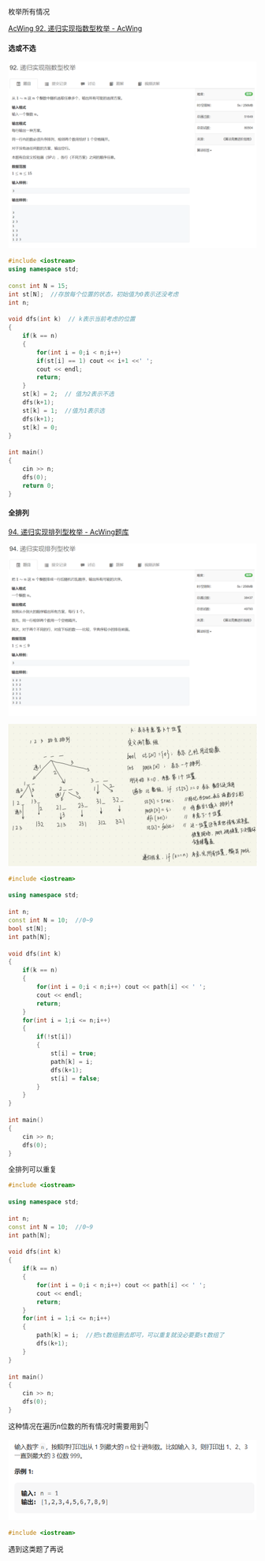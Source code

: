 枚举所有情况

[AcWing 92. 递归实现指数型枚举 - AcWing](https://www.acwing.com/activity/content/problem/content/1545/)

#### 选或不选

![1683016145650](枚举所有情况.assets/1683016145650.png)



```cpp
#include <iostream>
using namespace std;

const int N = 15;
int st[N];  //存放每个位置的状态，初始值为0表示还没考虑
int n;

void dfs(int k)  // k表示当前考虑的位置
{
    if(k == n)
    {
        for(int i = 0;i < n;i++)
        if(st[i] == 1) cout << i+1 <<' ';
        cout << endl;
        return;
    }
    st[k] = 2;  // 值为2表示不选
    dfs(k+1);
    st[k] = 1;  //值为1表示选
    dfs(k+1);
    st[k] = 0;
}

int main()
{
    cin >> n;
    dfs(0);
    return 0;
}
```



#### 全排列

[94. 递归实现排列型枚举 - AcWing题库](https://www.acwing.com/problem/content/96/)

![1683016589233](枚举所有情况.assets/1683016589233.png)

![1683018387405](枚举所有情况.assets/1683018387405.png)

```cpp
#include <iostream>

using namespace std;

int n;
const int N = 10;  //0~9
bool st[N]; 
int path[N];

void dfs(int k)
{
    if(k == n)
    {
        for(int i = 0;i < n;i++) cout << path[i] << ' ';
        cout << endl;
        return;
    }
    for(int i = 1;i <= n;i++)
    {
        if(!st[i])
        {
            st[i] = true;
            path[k] = i;
            dfs(k+1);
            st[i] = false;
        }
    }
}

int main()
{
    cin >> n;
    dfs(0);
}
```



全排列可以重复

```cpp
#include <iostream>

using namespace std;

int n;
const int N = 10;  //0~9
int path[N];

void dfs(int k)
{
    if(k == n)
    {
        for(int i = 0;i < n;i++) cout << path[i] << ' ';
        cout << endl;
        return;
    }
    for(int i = 1;i <= n;i++)
    {
        path[k] = i;  //把st数组删去即可，可以重复就没必要要st数组了
        dfs(k+1);
    }
}

int main()
{
    cin >> n;
    dfs(0);
}
```

这种情况在遍历n位数的所有情况时需要用到👇

![1683018822457](枚举所有情况.assets/1683018822457.png)

```cpp
#include <iostream>
```

遇到这类题了再说
